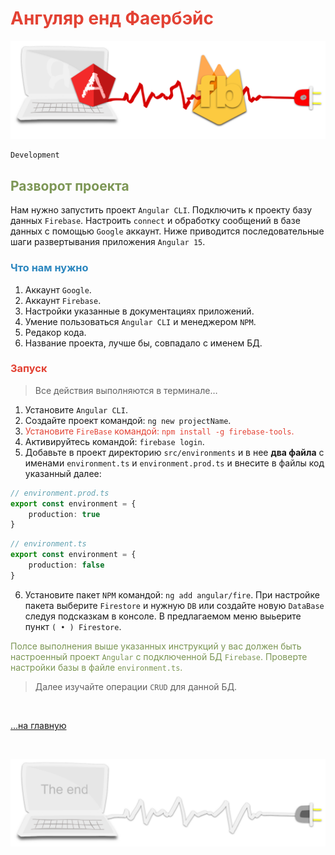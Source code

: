 <div class="navi"><nav id="navi"><!-- js --></nav></div>

# <span style="color: #e34234;">Ангуляр енд Фаербэйс

<span id="az1-img" class="img" onclick="imgResize()">![img](assets/svg/comp-angular-fb.svg)</span>

	Development

## <span style="color: #7C9655;">Разворот проекта

Нам нужно запустить проект `Angular CLI`. Подключить к проекту базу данных `Firebase`. Настроить `connect` и обработку сообщений в базе данных с помощью `Google` аккаунт. Ниже приводится последовательные шаги развертывания приложения `Angular 15`.


### <span style="color: #2C87BF;">Что нам нужно

1. Аккаунт `Google`.
2. Аккаунт `Firebase`.
3. Настройки указанные в документациях приложений.
4. Умение пользоваться `Angular CLI`  и менеджером `NPM`.
5. Редакор кода.
6. Название проекта, лучше бы, совпадало с именем БД.

### <span style="color: #e34234;">Запуск

>Все действия выполняются в терминале…

1. Установите `Angular CLI`.
1. Создайте проект командой: `ng new projectName`.
2. <span style="color: #e34234;">Установите `FireBase`  командой: `npm install -g firebase-tools`.
3. Активируйтесь  командой: `firebase login`.
4. Добавьте в проект директорию `src/environments` и в нее **два файла** с именами `environment.ts` и `environment.prod.ts` и внесите в файлы код указанный далее:

```ts
// environment.prod.ts
export const environment = {
	production: true
}
```

```ts
// environment.ts
export const environment = {
	production: false
}
```

6. Установите пакет `NPM` командой: `ng add angular/fire`. При настройке пакета выберите `Firestore` и нужную `DB` или создайте новую `DataBase` следуя подсказкам в консоле. В предлагаемом меню выьерите пункт `( • ) Firestore`.

<span style="color: #7C9655;">Полсе выполнения выше указанных инструкций у вас должен быть настроенный проект `Angular` с подключенной БД `Firebase`. Проверте настройки базы в файле `environment.ts`.

>Далее изучайте операции `CRUD` для данной БД.

<br>

[…на главную](/)

<br>

<span id="az2-img-2" class="img" onclick="imgResize()">![img](assets/svg/comp-end.svg)</span>

<script src="assets/js/navi.js"></script>
